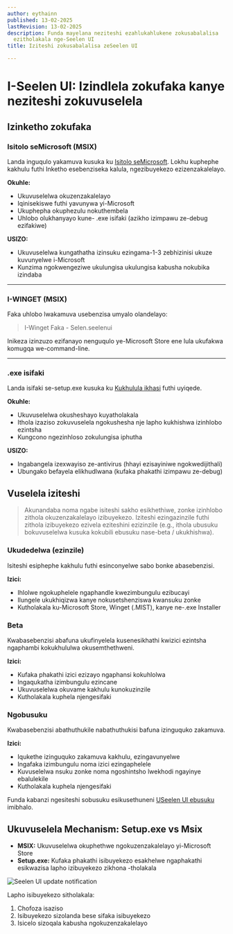 ```yaml
---
author: eythainn
published: 13-02-2025
lastRevision: 13-02-2025
description: Funda mayelana neziteshi ezahlukahlukene zokusabalalisa
  ezitholakala nge-Seelen UI
title: Iziteshi zokusabalalisa zeSeelen UI

---
```


# I-Seelen UI: Izindlela zokufaka kanye neziteshi zokuvuselela

## Izinketho zokufaka

### Isitolo seMicrosoft (MSIX)

Landa inguqulo yakamuva kusuka ku
[Isitolo seMicrosoft](https://www.microsoft.com/store). Lokhu kuphephe kakhulu futhi
 Inketho esebenziseka kalula, ngezibuyekezo ezizenzakalelayo.

**Okuhle:**

* Ukuvuselelwa okuzenzakalelayo
* Iqinisekiswe futhi yavunywa yi-Microsoft
* Ukuphepha okuphezulu nokuthembela
* Uhlobo olukhanyayo kune- .exe isifaki (azikho izimpawu ze-debug ezifakiwe)

**USIZO:**

* Ukuvuselelwa kungathatha izinsuku ezingama-1-3 zebhizinisi ukuze kuvunyelwe i-Microsoft
* Kunzima ngokwengeziwe ukulungisa ukulungisa kabusha nokubika izindaba

***

### I-WINGET (MSIX)

Faka uhlobo lwakamuva usebenzisa umyalo olandelayo:

> I-Winget Faka - Selen.seelenui

Inikeza izinzuzo ezifanayo nenguqulo ye-Microsoft Store ene
 lula ukufakwa komugqa we-command-line.

***

### .exe isifaki

Landa isifaki se-setup.exe kusuka ku
[Kukhulula ikhasi](https://github.com/eythaann/Seelen-UI/releases) futhi uyiqede.

**Okuhle:**

* Ukuvuselelwa okusheshayo kuyatholakala
* Ithola izaziso zokuvuselela ngokushesha nje lapho kukhishwa izinhlobo ezintsha
* Kungcono ngezinhloso zokulungisa iphutha

**USIZO:**

* Ingabangela izexwayiso ze-antivirus (hhayi ezisayiniwe ngokwedijithali)
* Ubungako befayela elikhudlwana (kufaka phakathi izimpawu ze-debug)

## Vuselela iziteshi

> Akunandaba noma ngabe isiteshi sakho esikhethiwe, zonke izinhlobo zithola okuzenzakalelayo
>  izibuyekezo. Iziteshi ezingazinzile futhi zithola izibuyekezo ezivela eziteshini ezizinzile
>  (e.g., ithola ubusuku bokuvuselelwa kusuka kokubili ebusuku nase-beta / ukukhishwa).

### Ukudedelwa (ezinzile)

Isiteshi esiphephe kakhulu futhi esinconyelwe sabo bonke abasebenzisi.

**Izici:**

* Ihlolwe ngokuphelele ngaphandle kwezimbungulu ezibucayi
* Ilungele ukukhiqizwa kanye nokusetshenziswa kwansuku zonke
* Kutholakala ku-Microsoft Store, Winget (.MIST), kanye ne-.exe Installer

### Beta

Kwabasebenzisi abafuna ukufinyelela kusenesikhathi kwizici ezintsha ngaphambi kokukhululwa okusemthethweni.

**Izici:**

* Kufaka phakathi izici ezizayo ngaphansi kokuhlolwa
* Ingaqukatha izimbungulu ezincane
* Ukuvuselelwa okuvame kakhulu kunokuzinzile
* Kutholakala kuphela njengesifaki

### Ngobusuku

Kwabasebenzisi abathuthukile nabathuthukisi bafuna izinguquko zakamuva.

**Izici:**

* Iqukethe izinguquko zakamuva kakhulu, ezingavunyelwe
* Ingafaka izimbungulu noma izici ezingaphelele
* Kuvuselelwa nsuku zonke noma ngoshintsho lwekhodi ngayinye ebalulekile
* Kutholakala kuphela njengesifaki

Funda kabanzi ngesiteshi sobusuku esikusethuneni
[USeelen UI ebusuku](https://seelen.io/blog/nightly) imibhalo.

## Ukuvuselela Mechanism: Setup.exe vs Msix

* **MSIX:** Ukuvuselelwa okuphethwe ngokuzenzakalelayo yi-Microsoft Store
* **Setup.exe:** Kufaka phakathi isibuyekezo esakhelwe ngaphakathi esikwazisa lapho izibuyekezo zikhona
   -tholakala

![Seelen UI update notification](https://github.com/Seelen-Inc/slu-blog/blob/master/blog/seelen-ui-distribution-channels/image.png?raw=true)

Lapho isibuyekezo sitholakala:

1. Chofoza isaziso
2. Isibuyekezo sizolanda bese sifaka isibuyekezo
3. Isicelo sizoqala kabusha ngokuzenzakalelayo
